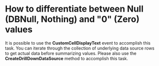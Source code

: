 # How to differentiate between Null (DBNull, Nothing) and  "0" (Zero) values


<p>It is possible to use the  <strong>CustomCellDisplayText</strong> event to accomplish this task. You can iterate through the collection of underlying data source rows to get actual data before summarizing values. Please also use the <strong>CreateDrillDownDataSource</strong> method to accomplish this task.</p>

<br/>


